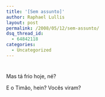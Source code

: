 ```yaml
---
title: '[Sem assunto]'
author: Raphael Lullis
layout: post
permalink: /2008/05/12/sem-assunto/
dsq_thread_id:
  - 64842118
categories:
  - Uncategorized
---
```

# 

Mas tá frio hoje, né?

E o Timão, hein? Vocês viram?